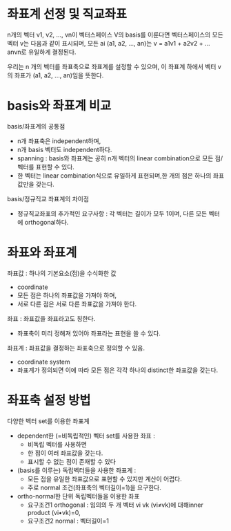 # 좌표계 선정 및 직교좌표

n개의 벡터 v1, v2, ..., vn이 벡터스페이스 V의 basis를 이룬다면 벡터스페이스의 모든 벡터 v는 다음과 같이 표시되며, 모든 ai (a1, a2, ..., an)는  v = a1v1 + a2v2 + ... anvn로 유일하게 결정된다.

우리는 n 개의 벡터를 좌표축으로 좌표계를 설정할 수 있으며, 이 좌표계 하에서 벡터 v의 좌표가 (a1, a2, ..., an)임을 뜻한다.

# basis와 좌표계 비교

basis/좌표계의 공통점

- n개 좌표축은 independent하며,
- n개 basis 벡터도 independent하다. 
- spanning : basis와 좌표계는 공히 n개 벡터의 linear combination으로 모든 점/벡터를 표현할 수 있다.
- 한 벡터는 linear combination식으로 유일하게 표현되며,한 개의 점은 하나의 좌표값만을 갖는다.

basis/정규직교 좌표계의 차이점

- 정규직교좌표의 추가적인 요구사항 : 각 벡터는 길이가 모두 1이며, 다른 모든 벡터에 orthogonal하다.

# 좌표와 좌표계

좌표값 : 하나의 기본요소(점)을 수식화한 값

- coordinate
- 모든 점은 하나의 좌표값을 가져야 하며, 
- 서로 다른 점은 서로 다른 좌표값을 가져야 한다.

좌표 : 좌표값을 좌표라고도 칭한다.

- 좌표축이 미리 정해져 있어야 좌표라는 표현을 쓸 수 있다.

좌표계 : 좌표값을 결정하는 좌표축으로 정의할 수 있음.

- coordinate system
- 좌표계가 정의되면 이에 따라 모든 점은 각각 하나의 distinct한 좌표값을 갖는다.

# 좌표축 설정 방법

다양한 벡터 set를 이용한 좌표계

- dependent한 (=비독립적인) 벡터 set를 사용한 좌표 :
  - 비독립 벡터를 사용하면 
  - 한 점이 여러 좌표값을 갖는다.
  - 표시할 수 없는 점이 존재할 수 있다
- (basis를 이루는) 독립벡터들을 사용한 좌표계 :
  - 모든 점을 유일한 좌표값으로 표현할 수 있지만 계산이 어렵다.
  - 주로 normal 조건(좌표축의 벡터길이=1)을 요구한다.
- ortho-normal한 단위 독립벡터들을 이용한 좌표
  - 요구조건1 orthogonal : 임의의 두 개 벡터 vi vk (vi≠vk)에 대해inner product (vi•vk)=0, 
  - 요구조건2 normal : 벡터길이=1 